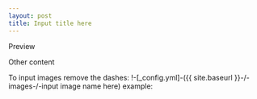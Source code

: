 ```yaml
---
layout: post
title: Input title here
---
```


Preview

Other content

To input images remove the dashes: !-[_config.yml]-({{ site.baseurl }}-/-images-/-input image name here)
example:

